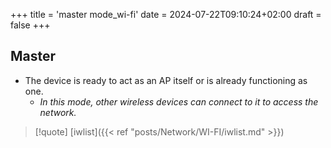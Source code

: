 +++
title = 'master mode_wi-fi'
date = 2024-07-22T09:10:24+02:00
draft = false
+++

## Master
- The device is ready to act as an AP itself or is already functioning as one. 
	- *In this mode, other wireless devices can connect to it to access the network.*

>[!quote] [iwlist]({{< ref "posts/Network/WI-FI/iwlist.md" >}})